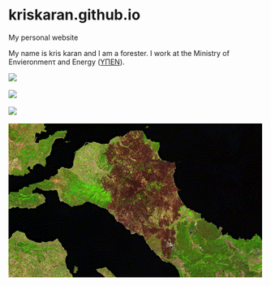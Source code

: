 # kriskaran.github.io
My personal website

My name is kris karan and I am a forester. I work at the Ministry of Envieronmenτ and Energy ([ΥΠΕΝ](https://ypen.gov.gr/)).

![](https://i0.wp.com/dasarxeio.com/wp-content/uploads/2021/03/xartis.jpg?resize=700%2C445&ssl=1)


![](https://drive.google.com/drive/folders/1vSXuSqbGNsGelyHO1pxN2EKBVgL3R-rk)


![](images/DSC_0595.JPG)

![](images/Evoia_fire_2021_gif_2fps.gif)


